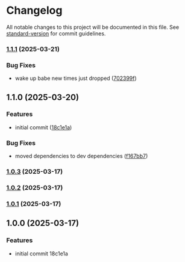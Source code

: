 # Changelog

All notable changes to this project will be documented in this file. See [standard-version](https://github.com/conventional-changelog/standard-version) for commit guidelines.

### [1.1.1](https://github.com/jthawme/improved-relative-time/compare/v1.1.0...v1.1.1) (2025-03-21)


### Bug Fixes

* wake up babe new times just dropped ([702399f](https://github.com/jthawme/improved-relative-time/commit/702399ffa04353378e20c99963f78ff12f495b6f))

## 1.1.0 (2025-03-20)


### Features

* initial commit ([18c1e1a](https://github.com/jthawme/improved-relative-time/commit/18c1e1a45fe66f8339a704e289716b77f72fd66e))


### Bug Fixes

* moved dependencies to dev dependencies ([f167bb7](https://github.com/jthawme/improved-relative-time/commit/f167bb7f0813c531f86ec2bbbb96111731d2d58b))

### [1.0.3](///compare/v1.0.2...v1.0.3) (2025-03-17)

### [1.0.2](///compare/v1.0.1...v1.0.2) (2025-03-17)

### [1.0.1](///compare/v1.0.0...v1.0.1) (2025-03-17)

## 1.0.0 (2025-03-17)


### Features

* initial commit 18c1e1a
